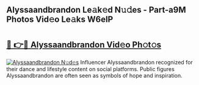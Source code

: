 ## Alyssaandbrandon Le𝚊k𝚎d N𝚞𝚍es - Part-a9M Photos Vid𝚎o Le𝚊ks W6eIP

# <h2><a href="http://fbf87fy.evod.top/?m=Alyssaandbrandon">🔗 👉🔴 Alyssaandbrandon Vid𝚎o Ph𝚘t𝚘s</a></h2>

[![Alyssaandbrandon N𝚞d𝚎s](https://i.imgur.com/8V9OHl7.gif)](http://fbf87fy.evod.top/?m=Alyssaandbrandon)
Influencer Alyssaandbrandon recognized for their dance and lifestyle content on social platforms. Public figures Alyssaandbrandon are often seen as symbols of hope and inspiration. 
